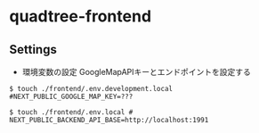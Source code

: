# quadtree-frontend

## Settings
- 環境変数の設定
GoogleMapAPIキーとエンドポイントを設定する
```
$ touch ./frontend/.env.development.local #NEXT_PUBLIC_GOOGLE_MAP_KEY=???

$ touch ./frontend/.env.local # NEXT_PUBLIC_BACKEND_API_BASE=http://localhost:1991
```
